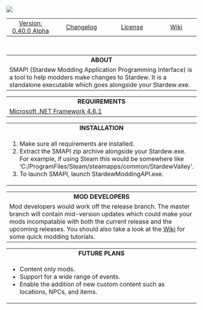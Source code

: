 <html>
<body>
<img align="center" src="https://raw.githubusercontent.com/Gormogon/SMAPI/master/docs/imgs/SMAPI.png"/>
<table>
  <tr align="center">
    <td width="222px"><a href="https://github.com/ClxS/SMAPI/releases">Version: 0.40.0 Alpha</a></td>
    <td width="222px"><a href="https://github.com/ClxS/SMAPI/blob/master/CHANGELOG.md">Changelog</a></td>
    <td width="222px"><a href="https://github.com/ClxS/SMAPI/blob/master/LICENSE">License</a></td>
    <td width="222px"><a href="https://github.com/ClxS/SMAPI/wiki">Wiki</a></td>
  </tr>
</table>
</br>
<table>
  <tr>
    <td align="center" width="888px"><b>ABOUT</b></td>
  </tr>
  <tr>
    <td>
      SMAPI (Stardew Modding Application Programming Interface) is a tool to help modders make changes to Stardew. It is a standalone executable which goes alongside your Stardew.exe.
    </td>
  </tr>
</table>
<table>
  <tr>
    <td align="center" width="888px"><b>REQUIREMENTS</b></td>
  </tr>
  <tr>
    <td>
      <a href="https://www.microsoft.com/en-us/download/details.aspx?id=49981">Microsoft .NET Framework 4.6.1</a>
    </td>
  </tr>
</table>
<table>
  <tr>
    <td align="center" width="888px"><b>INSTALLATION</b></td>
  </tr>
  <tr>
    <td>
      <ol>
        <li>Make sure all requirements are installed.</li>
        <li>Extract the SMAPI zip archive alongside your Stardew.exe. For example, if using Steam this would be somewhere like ‘C:/ProgramFiles/Steam/steamapps/common/StardewValley’.</li>
        <li>To launch SMAPI, launch StardewModdingAPI.exe.</li>
      </ol>
    </td>
  </tr>
</table>
<table>
  <tr>
    <td align="center" width="888px"><b>MOD DEVELOPERS</b></td>
  </tr>
  <tr>
    <td>
      Mod developers would work off the release branch. The master branch will contain mid-version updates which could make your mods incompatable with both the current release and the upcoming releases. You should also take a look at the <a href="https://github.com/ClxS/SMAPI/wiki">Wiki</a> for some quick modding tutorials.
    </td>
  </tr>
</table>
<table>
  <tr>
    <td align="center" width="888px"><b>FUTURE PLANS</b></td>
  </tr>
  <tr>
    <td>
      <ul>
        <li>Content only mods.</li>
        <li>Support for a wide range of events.</li>
        <li>Enable the addition of new custom content such as locations, NPCs, and items.</li>
      </ul>
    </td>
  </tr>
</table>
</body>
</html>
